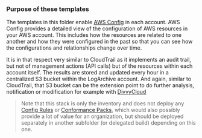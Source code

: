 ### Purpose of these templates
The templates in this folder enable [AWS Config](https://docs.aws.amazon.com/config/latest/developerguide/WhatIsConfig.html) in each account. AWS Config provides a detailed view of the configuration of AWS resources in your AWS account. This includes how the resources are related to one another and how they were configured in the past so that you can see how the configurations and relationships change over time.

It is in that respect very similar to CloudTrail as it implements an audit trail, but not of management actions (API calls) but of the resources within each account itself. The results are stored and updated every hour in a centralized S3 bucket within the LogArchive account. And again, similar to CloudTrail, that S3 bucket can be the extension point to do further analysis, notification or modification for example with [DivvyCloud](https://divvycloud.com/key-capabilities/#unified-visibility-and-monitoring)

> Note that this stack is only the inventory and does not deploy any [Config Rules](https://docs.aws.amazon.com/config/latest/developerguide/evaluate-config.html) or [Conformance Packs](https://docs.aws.amazon.com/config/latest/developerguide/conformance-packs.html), which would also possibly provide a lot of value for an organization, but should be deployed separately in another subfolder (or delegated build) depending on this one.